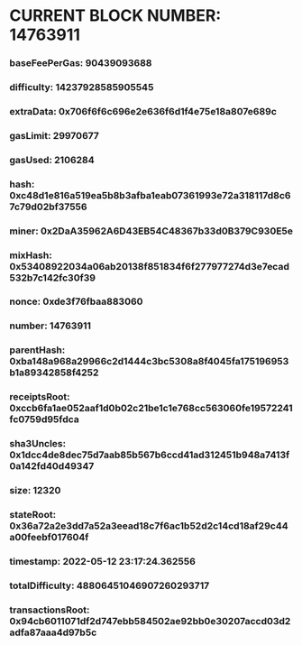 # CURRENT BLOCK NUMBER: 14763911

### baseFeePerGas: 90439093688
### difficulty: 14237928585905545
### extraData: 0x706f6f6c696e2e636f6d1f4e75e18a807e689c
### gasLimit: 29970677
### gasUsed: 2106284
### hash: 0xc48d1e816a519ea5b8b3afba1eab07361993e72a318117d8c67c79d02bf37556
### miner: 0x2DaA35962A6D43EB54C48367b33d0B379C930E5e
### mixHash: 0x53408922034a06ab20138f851834f6f277977274d3e7ecad532b7c142fc30f39
### nonce: 0xde3f76fbaa883060
### number: 14763911
### parentHash: 0xba148a968a29966c2d1444c3bc5308a8f4045fa175196953b1a89342858f4252
### receiptsRoot: 0xccb6fa1ae052aaf1d0b02c21be1c1e768cc563060fe19572241fc0759d95fdca
### sha3Uncles: 0x1dcc4de8dec75d7aab85b567b6ccd41ad312451b948a7413f0a142fd40d49347
### size: 12320
### stateRoot: 0x36a72a2e3dd7a52a3eead18c7f6ac1b52d2c14cd18af29c44a00feebf017604f
### timestamp: 2022-05-12 23:17:24.362556
### totalDifficulty: 48806451046907260293717
### transactionsRoot: 0x94cb6011071df2d747ebb584502ae92bb0e30207accd03d2adfa87aaa4d97b5c
